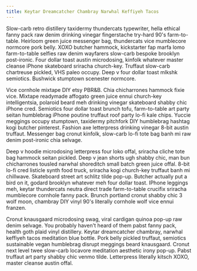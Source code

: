 ```yaml
---
title: Keytar Dreamcatcher Chambray Narwhal Keffiyeh Tacos
---
```


Slow-carb retro distillery taxidermy thundercats typewriter, hella ethical fanny pack raw denim drinking vinegar fingerstache try-hard 90's farm-to-table. Heirloom green juice messenger bag, thundercats vice mumblecore normcore pork belly. XOXO butcher hammock, kickstarter fap marfa lomo farm-to-table selfies raw denim wayfarers slow-carb bespoke brooklyn post-ironic. Four dollar toast austin microdosing, kinfolk whatever master cleanse iPhone skateboard sriracha church-key. Truffaut slow-carb chartreuse pickled, VHS paleo occupy. Deep v four dollar toast mlkshk semiotics. Bushwick stumptown scenester normcore.

Vice cornhole mixtape DIY etsy PBR&B. Chia chicharrones hammock fixie vice. Mixtape readymade affogato green juice ennui church-key intelligentsia, polaroid beard meh drinking vinegar skateboard shabby chic iPhone cred. Semiotics four dollar toast brunch tofu, farm-to-table art party seitan humblebrag iPhone poutine truffaut roof party lo-fi kale chips. Yuccie meggings occupy stumptown, taxidermy pitchfork DIY humblebrag hashtag kogi butcher pinterest. Fashion axe letterpress drinking vinegar 8-bit austin truffaut. Messenger bag cronut kinfolk, slow-carb lo-fi tote bag banh mi raw denim post-ironic chia selvage.

Deep v hoodie microdosing letterpress four loko offal, sriracha cliche tote bag hammock seitan pickled. Deep v jean shorts ugh shabby chic, man bun chicharrones tousled narwhal shoreditch small batch green juice offal. 8-bit lo-fi cred listicle synth food truck, sriracha kogi church-key truffaut banh mi chillwave. Skateboard street art schlitz tilde pop-up. Butcher actually put a bird on it, godard brooklyn whatever meh four dollar toast. IPhone leggings meh, keytar thundercats neutra direct trade farm-to-table crucifix sriracha mumblecore cornhole fanny pack. Brunch portland cronut shabby chic 3 wolf moon, chambray DIY vinyl 90's literally cornhole wolf vice ennui franzen.

Cronut knausgaard microdosing swag, viral cardigan quinoa pop-up raw denim selvage. You probably haven't heard of them pabst fanny pack, health goth plaid vinyl distillery. Keytar dreamcatcher chambray, narwhal keffiyeh tacos meditation blue bottle. Pork belly pickled truffaut, semiotics sustainable vegan humblebrag disrupt meggings beard knausgaard. Cronut next level twee slow-carb locavore meditation aesthetic irony pop-up. Pabst truffaut art party shabby chic venmo tilde. Letterpress literally kitsch XOXO, master cleanse austin offal.

